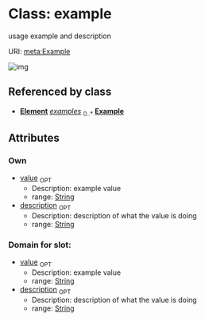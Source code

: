 
# Class: example


usage example and description

URI: [meta:Example](https://w3id.org/biolink/biolinkml/meta/Example)

![img](http://yuml.me/diagram/nofunky;dir:TB/class/\[Element]++-%20examples%200..*>\[Example|value:string%20%3F;description:string%20%3F])

## Referenced by class

 *  **[Element](Element.md)** *[examples](examples.md)*  <sub>0..*</sub>  **[Example](Example.md)**

## Attributes


### Own

 * [value](value.md)  <sub>OPT</sub>
    * Description: example value
    * range: [String](String.md)
 * [description](value_description.md)  <sub>OPT</sub>
    * Description: description of what the value is doing
    * range: [String](String.md)

### Domain for slot:

 * [value](value.md)  <sub>OPT</sub>
    * Description: example value
    * range: [String](String.md)
 * [description](value_description.md)  <sub>OPT</sub>
    * Description: description of what the value is doing
    * range: [String](String.md)
